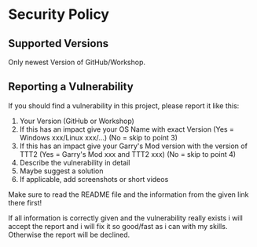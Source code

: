 # Security Policy

## Supported Versions

Only newest Version of GitHub/Workshop.

## Reporting a Vulnerability

If you should find a vulnerability in this project, please report it like this: 

1. Your Version (GitHub or Workshop)
2. If this has an impact give your OS Name with exact Version (Yes = Windows xxx/Linux xxx/...) (No = skip to point 3) 
3. If this has an impact give your Garry's Mod version with the version of TTT2 (Yes = Garry's Mod xxx and TTT2 xxx) (No = skip to point 4)
4. Describe the vulnerability in detail
5. Maybe suggest a solution
6. If applicable, add screenshots or short videos

Make sure to read the README file and the information from the given link there first!

If all information is correctly given and the vulnerability really exists i will accept the report and i will fix it so good/fast as i can with my skills. 
Otherwise the report will be declined.
